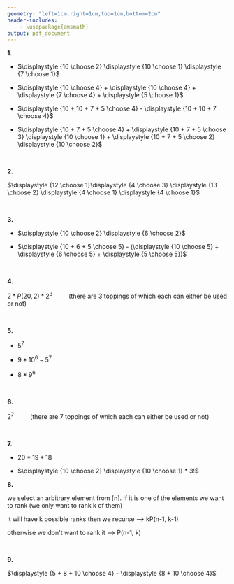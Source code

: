 ```yaml
---
geometry: "left=1cm,right=1cm,top=1cm,bottom=2cm"
header-includes:
    - \usepackage{amsmath}
output: pdf_document
---
```


**1\.**

- $\displaystyle {10 \choose 2} \displaystyle {10 \choose 1} \displaystyle {7 \choose 1}$

- $\displaystyle {10 \choose 4} + \displaystyle {10 \choose 4} + \displaystyle {7 \choose 4} + \displaystyle {5 \choose 1}$

- $\displaystyle {10 + 10 + 7 + 5 \choose 4} - \displaystyle {10 + 10 + 7 \choose 4}$

- $\displaystyle {10 + 7 + 5 \choose 4} + \displaystyle {10 + 7 + 5 \choose 3} \displaystyle {10 \choose 1} + \displaystyle {10 + 7 + 5 \choose 2} \displaystyle {10 \choose 2}$

&nbsp;

**2\.**

$\displaystyle {12 \choose 1}\displaystyle {4 \choose 3} \displaystyle {13 \choose 2} \displaystyle {4 \choose 1} \displaystyle {4 \choose 1}$

&nbsp;


**3\.**

- $\displaystyle {10 \choose 2} \displaystyle {6 \choose 2}$

- $\displaystyle {10 + 6 + 5 \choose 5} - (\displaystyle {10 \choose 5} + \displaystyle {6 \choose 5} + \displaystyle {5 \choose 5})$

&nbsp;

**4\.**

$2 * P(20, 2) * 2^3 \quad \quad$ (there are 3 toppings of which each can either be used or not)

&nbsp;

**5\.**

- $5^7$

- $9 * 10^6 - 5^7$

- $8 * 9^6$

&nbsp;

**6\.**

$2^7 \quad \quad$ (there are 7 toppings of which each can either be used or not)

&nbsp;

**7\.**

- $20 * 19 * 18$

- $\displaystyle {10 \choose 2} \displaystyle {10  \choose 1} * 3!$

**8\.**

we select an arbitrary element from [n]. If it is one of the elements we want to rank (we only want to rank k of them)

it will have k possible ranks then we recurse --> kP(n-1, k-1)

otherwise we don't want to rank it --> P(n-1, k)

&nbsp;

**9\.**

$\displaystyle {5 + 8 + 10 \choose 4} - \displaystyle {8 + 10 \choose 4}$

